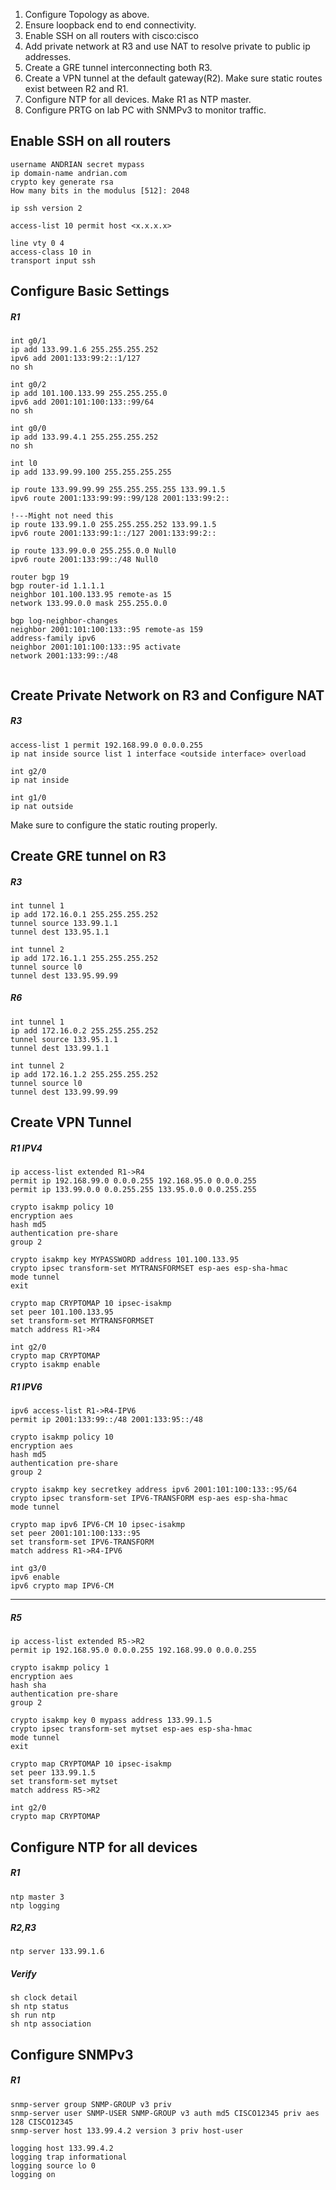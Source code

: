 1. Configure Topology as above.
2. Ensure loopback end to end connectivity.
3. Enable SSH on all routers with cisco:cisco
4. Add private network at R3 and use NAT to resolve private to public ip addresses.
5. Create a GRE tunnel interconnecting both R3.
6. Create a VPN tunnel at the default gateway(R2). Make sure static routes exist between R2 and R1.
7. Configure NTP for all devices. Make R1 as NTP master.
8. Configure PRTG on lab PC with SNMPv3 to monitor traffic.

## Enable SSH on all routers
```
username ANDRIAN secret mypass
ip domain-name andrian.com
crypto key generate rsa
How many bits in the modulus [512]: 2048

ip ssh version 2

access-list 10 permit host <x.x.x.x>

line vty 0 4
access-class 10 in
transport input ssh
```

## Configure Basic Settings

##### R1
```
int g0/1
ip add 133.99.1.6 255.255.255.252 
ipv6 add 2001:133:99:2::1/127
no sh

int g0/2
ip add 101.100.133.99 255.255.255.0
ipv6 add 2001:101:100:133::99/64
no sh

int g0/0
ip add 133.99.4.1 255.255.255.252
no sh

int l0
ip add 133.99.99.100 255.255.255.255

ip route 133.99.99.99 255.255.255.255 133.99.1.5
ipv6 route 2001:133:99:99::99/128 2001:133:99:2::

!---Might not need this
ip route 133.99.1.0 255.255.255.252 133.99.1.5
ipv6 route 2001:133:99:1::/127 2001:133:99:2::

ip route 133.99.0.0 255.255.0.0 Null0
ipv6 route 2001:133:99::/48 Null0

router bgp 19
bgp router-id 1.1.1.1
neighbor 101.100.133.95 remote-as 15
network 133.99.0.0 mask 255.255.0.0

bgp log-neighbor-changes
neighbor 2001:101:100:133::95 remote-as 159
address-family ipv6
neighbor 2001:101:100:133::95 activate
network 2001:133:99::/48


```
## Create Private Network on R3 and Configure NAT

##### R3
```
access-list 1 permit 192.168.99.0 0.0.0.255
ip nat inside source list 1 interface <outside interface> overload

int g2/0
ip nat inside

int g1/0
ip nat outside
```

Make sure to configure the static routing properly.

## Create GRE tunnel on R3

##### R3
```
int tunnel 1
ip add 172.16.0.1 255.255.255.252
tunnel source 133.99.1.1
tunnel dest 133.95.1.1

int tunnel 2
ip add 172.16.1.1 255.255.255.252
tunnel source l0
tunnel dest 133.95.99.99
```

##### R6
```
int tunnel 1
ip add 172.16.0.2 255.255.255.252
tunnel source 133.95.1.1
tunnel dest 133.99.1.1

int tunnel 2
ip add 172.16.1.2 255.255.255.252
tunnel source l0
tunnel dest 133.99.99.99
```

## Create VPN Tunnel

##### R1 IPV4
```
ip access-list extended R1->R4
permit ip 192.168.99.0 0.0.0.255 192.168.95.0 0.0.0.255
permit ip 133.99.0.0 0.0.255.255 133.95.0.0 0.0.255.255

crypto isakmp policy 10
encryption aes
hash md5
authentication pre-share
group 2

crypto isakmp key MYPASSWORD address 101.100.133.95
crypto ipsec transform-set MYTRANSFORMSET esp-aes esp-sha-hmac
mode tunnel
exit

crypto map CRYPTOMAP 10 ipsec-isakmp
set peer 101.100.133.95
set transform-set MYTRANSFORMSET
match address R1->R4

int g2/0
crypto map CRYPTOMAP
crypto isakmp enable
```

##### R1 IPV6
```
ipv6 access-list R1->R4-IPV6
permit ip 2001:133:99::/48 2001:133:95::/48

crypto isakmp policy 10
encryption aes
hash md5
authentication pre-share
group 2

crypto isakmp key secretkey address ipv6 2001:101:100:133::95/64
crypto ipsec transform-set IPV6-TRANSFORM esp-aes esp-sha-hmac
mode tunnel

crypto map ipv6 IPV6-CM 10 ipsec-isakmp
set peer 2001:101:100:133::95
set transform-set IPV6-TRANSFORM
match address R1->R4-IPV6

int g3/0
ipv6 enable
ipv6 crypto map IPV6-CM
```

--------------------------------------------------------------------------
##### R5
```
ip access-list extended R5->R2
permit ip 192.168.95.0 0.0.0.255 192.168.99.0 0.0.0.255

crypto isakmp policy 1
encryption aes
hash sha
authentication pre-share
group 2

crypto isakmp key 0 mypass address 133.99.1.5
crypto ipsec transform-set mytset esp-aes esp-sha-hmac
mode tunnel
exit

crypto map CRYPTOMAP 10 ipsec-isakmp
set peer 133.99.1.5
set transform-set mytset
match address R5->R2

int g2/0
crypto map CRYPTOMAP
```

## Configure NTP for all devices

##### R1
```
ntp master 3
ntp logging
```

##### R2,R3
```
ntp server 133.99.1.6
```

##### Verify
```
sh clock detail
sh ntp status
sh run ntp
sh ntp association
```

## Configure SNMPv3

##### R1
``` 
snmp-server group SNMP-GROUP v3 priv
snmp-server user SNMP-USER SNMP-GROUP v3 auth md5 CISCO12345 priv aes 128 CISCO12345
snmp-server host 133.99.4.2 version 3 priv host-user

logging host 133.99.4.2
logging trap informational
logging source lo 0
logging on
```

